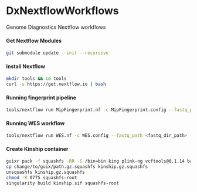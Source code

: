 # DxNextflowWorkflows
Genome Diagnostics Nextflow workflows

#### Get Nextflow Modules
```bash
git submodule update --init --recursive
```

#### Install Nextflow
```bash
mkdir tools && cd tools
curl -s https://get.nextflow.io | bash
```

#### Running fingerprint pipeline
```bash
tools/nextflow run MipFingerprint.nf -c MipFingerprint.config --fastq_path <fastq_dir_path> --outdir <output_dir_name> [-profile slurm|mac]
```

#### Running WES workflow
```bash
tools/nextflow run WES.nf -c WES.config --fastq_path <fastq_dir_path> --outdir <output_dir_path> [-profile slurm|mac]
```

#### Create Kinship container
```bash
guixr pack -f squashfs -RR -S /bin=bin king plink-ng vcftools@0.1.14 bash glibc-utf8-locales tzdata coreutils procps grep sed bootstrap-binaries
cp change/to/guix/path.gz.squashfs kinship.gz.squashfs
unsquashfs kinship.gz.squashfs
chmod -R 0775 squashfs-root
singularity build kinship.sif squashfs-root
```
